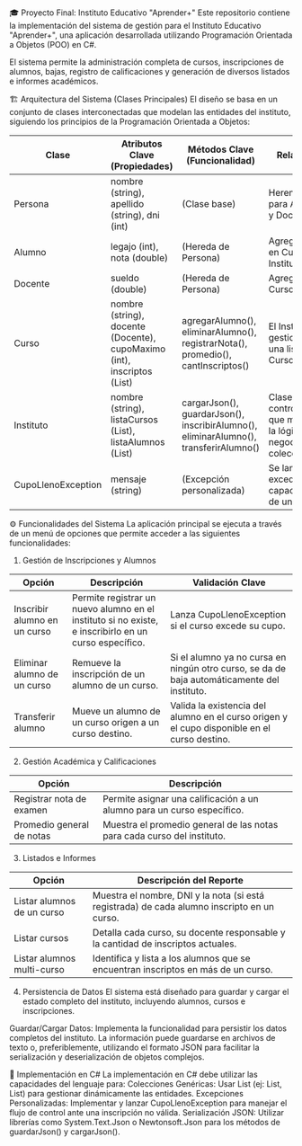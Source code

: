 🎓 Proyecto Final: Instituto Educativo "Aprender+"
Este repositorio contiene la implementación del sistema de gestión para el Instituto Educativo "Aprender+", una aplicación desarrollada utilizando Programación Orientada a Objetos (POO) en C#.

El sistema permite la administración completa de cursos, inscripciones de alumnos, bajas, registro de calificaciones y generación de diversos listados e informes académicos.

🏗️ Arquitectura del Sistema (Clases Principales)
El diseño se basa en un conjunto de clases interconectadas que modelan las entidades del instituto, siguiendo los principios de la Programación Orientada a Objetos:

| Clase              | Atributos Clave (Propiedades)                                                   | Métodos Clave (Funcionalidad)                                                        | Relación                                                          |
| ------------------ | ------------------------------------------------------------------------------- | ------------------------------------------------------------------------------------ | ----------------------------------------------------------------- |
| Persona            | nombre (string), apellido (string), dni (int)                                   | (Clase base)                                                                         | Herencia para Alumno y Docente.                                   |
| Alumno             | legajo (int), nota (double)                                                     | (Hereda de Persona)                                                                  | Agregado en Curso e Instituto.                                    |
| Docente            | sueldo (double)                                                                 | (Hereda de Persona)                                                                  | Agregado a Curso.                                                 |
| Curso              | nombre (string), docente (Docente), cupoMaximo (int), inscriptos (List<Alumno>) | agregarAlumno(), eliminarAlumno(), registrarNota(), promedio(), cantInscriptos()     | El Instituto gestiona una lista de Cursos.                        |
| Instituto          | nombre (string), listaCursos (List<Curso>), listaAlumnos (List<Alumno>)         | cargarJson(), guardarJson(), inscribirAlumno(), eliminarAlumno(), transferirAlumno() | Clase controladora que maneja la lógica de negocio y colecciones. |
| CupoLlenoException | mensaje (string)                                                                | (Excepción personalizada)                                                            | Se lanza al exceder la capacidad de un curso.                     |

⚙️ Funcionalidades del Sistema
La aplicación principal se ejecuta a través de un menú de opciones  que permite acceder a las siguientes funcionalidades:

1. Gestión de Inscripciones y Alumnos

| Opción                       | Descripción                                                                                           | Validación Clave                                                                             |
| ---------------------------- | ----------------------------------------------------------------------------------------------------- | -------------------------------------------------------------------------------------------- |
| Inscribir alumno en un curso | Permite registrar un nuevo alumno en el instituto si no existe, e inscribirlo en un curso específico. | Lanza CupoLlenoException si el curso excede su cupo.                                         |
| Eliminar alumno de un curso  | Remueve la inscripción de un alumno de un curso.                                                      | Si el alumno ya no cursa en ningún otro curso, se da de baja automáticamente del instituto.  |
| Transferir alumno            | Mueve un alumno de un curso origen a un curso destino.                                                | Valida la existencia del alumno en el curso origen y el cupo disponible en el curso destino. |

2. Gestión Académica y Calificaciones

| Opción                    | Descripción                                                             |
| ------------------------- | ----------------------------------------------------------------------- |
| Registrar nota de examen  | Permite asignar una calificación a un alumno para un curso específico.  |
| Promedio general de notas | Muestra el promedio general de las notas para cada curso del instituto. |

3. Listados e Informes

| Opción                     | Descripción del Reporte                                                                     |
| -------------------------- | ------------------------------------------------------------------------------------------- |
| Listar alumnos de un curso | Muestra el nombre, DNI y la nota (si está registrada) de cada alumno inscripto en un curso. |
| Listar cursos              | Detalla cada curso, su docente responsable y la cantidad de inscriptos actuales.            |
| Listar alumnos multi-curso | Identifica y lista a los alumnos que se encuentran inscriptos en más de un curso.           |

4. Persistencia de Datos
El sistema está diseñado para guardar y cargar el estado completo del instituto, incluyendo alumnos, cursos e inscripciones.

Guardar/Cargar Datos: Implementa la funcionalidad para persistir los datos completos del instituto. La información puede guardarse en archivos de texto o, preferiblemente, utilizando el formato JSON para facilitar la serialización y deserialización de objetos complejos.

🚀 Implementación en C#
La implementación en C# debe utilizar las capacidades del lenguaje para:
Colecciones Genéricas: Usar List<T> (ej: List<Curso>, List<Alumno>) para gestionar dinámicamente las entidades.
Excepciones Personalizadas: Implementar y lanzar CupoLlenoException para manejar el flujo de control ante una inscripción no válida.
Serialización JSON: Utilizar librerías como System.Text.Json o Newtonsoft.Json para los métodos de guardarJson() y cargarJson().
